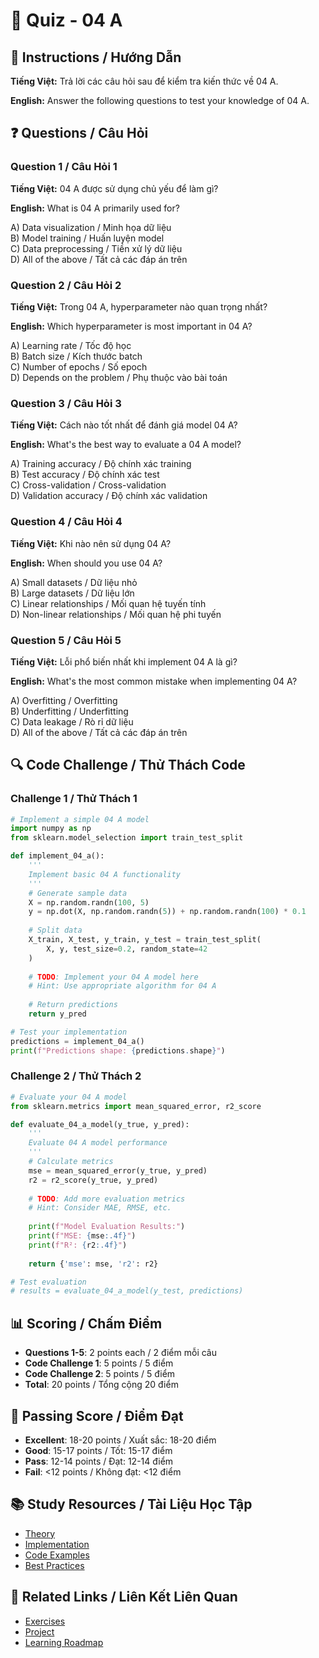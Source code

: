 # 🧠 Quiz - 04 A

## 📝 Instructions / Hướng Dẫn

**Tiếng Việt:** Trả lời các câu hỏi sau để kiểm tra kiến thức về 04 A.

**English:** Answer the following questions to test your knowledge of 04 A.

## ❓ Questions / Câu Hỏi

### Question 1 / Câu Hỏi 1
**Tiếng Việt:** 04 A được sử dụng chủ yếu để làm gì?

**English:** What is 04 A primarily used for?

A) Data visualization / Minh họa dữ liệu  
B) Model training / Huấn luyện model  
C) Data preprocessing / Tiền xử lý dữ liệu  
D) All of the above / Tất cả các đáp án trên

### Question 2 / Câu Hỏi 2
**Tiếng Việt:** Trong 04 A, hyperparameter nào quan trọng nhất?

**English:** Which hyperparameter is most important in 04 A?

A) Learning rate / Tốc độ học  
B) Batch size / Kích thước batch  
C) Number of epochs / Số epoch  
D) Depends on the problem / Phụ thuộc vào bài toán

### Question 3 / Câu Hỏi 3
**Tiếng Việt:** Cách nào tốt nhất để đánh giá model 04 A?

**English:** What's the best way to evaluate a 04 A model?

A) Training accuracy / Độ chính xác training  
B) Test accuracy / Độ chính xác test  
C) Cross-validation / Cross-validation  
D) Validation accuracy / Độ chính xác validation

### Question 4 / Câu Hỏi 4
**Tiếng Việt:** Khi nào nên sử dụng 04 A?

**English:** When should you use 04 A?

A) Small datasets / Dữ liệu nhỏ  
B) Large datasets / Dữ liệu lớn  
C) Linear relationships / Mối quan hệ tuyến tính  
D) Non-linear relationships / Mối quan hệ phi tuyến

### Question 5 / Câu Hỏi 5
**Tiếng Việt:** Lỗi phổ biến nhất khi implement 04 A là gì?

**English:** What's the most common mistake when implementing 04 A?

A) Overfitting / Overfitting  
B) Underfitting / Underfitting  
C) Data leakage / Rò rỉ dữ liệu  
D) All of the above / Tất cả các đáp án trên

## 🔍 Code Challenge / Thử Thách Code

### Challenge 1 / Thử Thách 1
```python
# Implement a simple 04 A model
import numpy as np
from sklearn.model_selection import train_test_split

def implement_04_a():
    '''
    Implement basic 04 A functionality
    '''
    # Generate sample data
    X = np.random.randn(100, 5)
    y = np.dot(X, np.random.randn(5)) + np.random.randn(100) * 0.1
    
    # Split data
    X_train, X_test, y_train, y_test = train_test_split(
        X, y, test_size=0.2, random_state=42
    )
    
    # TODO: Implement your 04 A model here
    # Hint: Use appropriate algorithm for 04 A
    
    # Return predictions
    return y_pred

# Test your implementation
predictions = implement_04_a()
print(f"Predictions shape: {predictions.shape}")
```

### Challenge 2 / Thử Thách 2
```python
# Evaluate your 04 A model
from sklearn.metrics import mean_squared_error, r2_score

def evaluate_04_a_model(y_true, y_pred):
    '''
    Evaluate 04 A model performance
    '''
    # Calculate metrics
    mse = mean_squared_error(y_true, y_pred)
    r2 = r2_score(y_true, y_pred)
    
    # TODO: Add more evaluation metrics
    # Hint: Consider MAE, RMSE, etc.
    
    print(f"Model Evaluation Results:")
    print(f"MSE: {mse:.4f}")
    print(f"R²: {r2:.4f}")
    
    return {'mse': mse, 'r2': r2}

# Test evaluation
# results = evaluate_04_a_model(y_test, predictions)
```

## 📊 Scoring / Chấm Điểm

- **Questions 1-5**: 2 points each / 2 điểm mỗi câu
- **Code Challenge 1**: 5 points / 5 điểm
- **Code Challenge 2**: 5 points / 5 điểm
- **Total**: 20 points / Tổng cộng 20 điểm

## 🎯 Passing Score / Điểm Đạt

- **Excellent**: 18-20 points / Xuất sắc: 18-20 điểm
- **Good**: 15-17 points / Tốt: 15-17 điểm  
- **Pass**: 12-14 points / Đạt: 12-14 điểm
- **Fail**: <12 points / Không đạt: <12 điểm

## 📚 Study Resources / Tài Liệu Học Tập

- [Theory](./THEORY_04_a.md)
- [Implementation](./IMPLEMENTATION_04_a.md)
- [Code Examples](./CODE_EXAMPLES_04_a.md)
- [Best Practices](./BEST_PRACTICES_04_a.md)

## 🔗 Related Links / Liên Kết Liên Quan

- [Exercises](./EXERCISES_04_a.md)
- [Project](./PROJECT_04_a.md)
- [Learning Roadmap](./LEARNING_ROADMAP_04_a.md)
